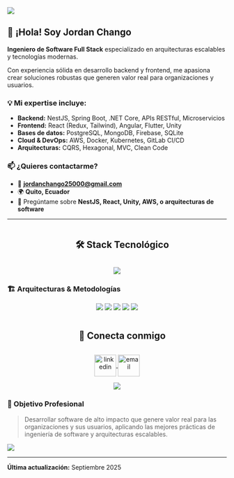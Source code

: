 <!--horizontal divider(gradient)-->
<img src="https://user-images.githubusercontent.com/73097560/115834477-dbab4500-a447-11eb-908a-139a6edaec5c.gif">

<!-- Intro start -->
## 👋 ¡Hola! Soy Jordan Chango

**Ingeniero de Software Full Stack** especializado en arquitecturas escalables y tecnologías modernas.

Con experiencia sólida en desarrollo backend y frontend, me apasiona crear soluciones robustas que generen valor real para organizaciones y usuarios.

### 💡 Mi expertise incluye:
- **Backend:** NestJS, Spring Boot, .NET Core, APIs RESTful, Microservicios
- **Frontend:** React (Redux, Tailwind), Angular, Flutter, Unity
- **Bases de datos:** PostgreSQL, MongoDB, Firebase, SQLite
- **Cloud & DevOps:** AWS, Docker, Kubernetes, GitLab CI/CD
- **Arquitecturas:** CQRS, Hexagonal, MVC, Clean Code

### 📫 ¿Quieres contactarme?
- 📧 **jordanchango25000@gmail.com**
- 🌍 **Quito, Ecuador**
- 💬 Pregúntame sobre **NestJS, React, Unity, AWS, o arquitecturas de software**

---

<!--h1 without bottom border-->
<div id="user-content-toc">
  <ul align="center">
    <summary><h2 style="display: inline-block">🛠️ Stack Tecnológico</h2></summary>
  </ul>
</div>

<!--tech stack icons-->
<p align="center">
  <a href="https://skillicons.dev">
    <img src="https://skillicons.dev/icons?i=ts,js,cs,java,python,nestjs,react,angular,flutter,unity,spring,dotnet,nodejs,express,postgres,mongodb,sqlite,firebase,aws,docker,kubernetes,git,gitlab,jenkins,tailwind,redux,prisma,graphql,postman,vscode&perline=15" />
  </a>
</p>

### 🏗️ Arquitecturas & Metodologías
<p align="center">
  <img src="https://img.shields.io/badge/CQRS-FF6B6B?style=for-the-badge&logo=architecture&logoColor=white"/>
  <img src="https://img.shields.io/badge/Microservicios-4ECDC4?style=for-the-badge&logo=microservices&logoColor=white"/>
  <img src="https://img.shields.io/badge/Hexagonal-45B7D1?style=for-the-badge&logo=hexagon&logoColor=white"/>
  <img src="https://img.shields.io/badge/Clean%20Code-96CEB4?style=for-the-badge&logo=clean&logoColor=white"/>
  <img src="https://img.shields.io/badge/Agile-FECA57?style=for-the-badge&logo=agile&logoColor=white"/>
</p>

<!-- Connect with me -->
<!--h2 without bottom border-->
<div id="user-content-toc">
  <ul align="center">
    <summary><h2 style="display: inline-block">🤝 Conecta conmigo</h2></summary>
  </ul>
</div>

<!--icons and links-->
<p align="center">
  <a href="https://www.linkedin.com/in/jordan-chango" target="blank">
    <img align="center" src="https://user-images.githubusercontent.com/88904952/234979284-68c11d7f-1acc-4f0c-ac78-044e1037d7b0.png" alt="linkedin" height="50" width="50" />
  </a>
  <a href="mailto:jordanchango25000@gmail.com" target="blank">
    <img align="center" src="https://cdn-icons-png.flaticon.com/512/732/732200.png" alt="email" height="50" width="50" />
  </a>
</p>


<!--profile visit count-->
<div align="center">
  
[![](https://visitcount.itsvg.in/api?id=jordanchango&icon=3&color=6)](https://visitcount.itsvg.in)

</div>

### 🎯 Objetivo Profesional
> Desarrollar software de alto impacto que genere valor real para las organizaciones y sus usuarios, aplicando las mejores prácticas de ingeniería de software y arquitecturas escalables.

<!--horizontal divider(gradient)-->
<img src="https://user-images.githubusercontent.com/73097560/115834477-dbab4500-a447-11eb-908a-139a6edaec5c.gif">

---
**Última actualización:** Septiembre 2025 
